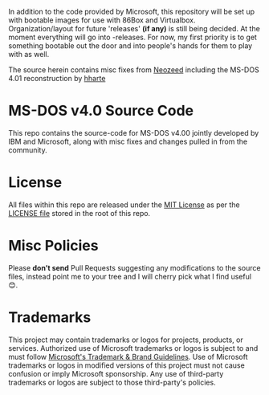 In addition to the code provided by Microsoft, this repository will be set up with bootable images for use with 86Box and Virtualbox. Organization/layout for future 'releases' <b>(if any)</b> is still being decided. At the moment everything will go into -releases. For now, my first priority is to get something bootable out the door and into people's hands for them to play with as well. 

The source herein contains misc fixes from [Neozeed](https://github.com/neozeed/dos400) including the MS-DOS 4.01 reconstruction by [hharte](https://github.com/hharte/MS-DOS/)

# MS-DOS v4.0 Source Code

This repo contains the source-code for MS-DOS v4.00 jointly developed by IBM and Microsoft, along with misc fixes and changes pulled in from the community.

# License

All files within this repo are released under the [MIT License]( https://en.wikipedia.org/wiki/MIT_License) as per the [LICENSE file](https://github.com/Microsoft/MS-DOS/blob/main/LICENSE) stored in the root of this repo.

# Misc Policies

Please **don’t send** Pull Requests suggesting any modifications to the source files, instead point me to your tree and I will cherry pick what I find useful 😊.  

# Trademarks

This project may contain trademarks or logos for projects, products, or services. Authorized use of Microsoft
trademarks or logos is subject to and must follow
[Microsoft's Trademark & Brand Guidelines](https://www.microsoft.com/legal/intellectualproperty/trademarks/usage/general).
Use of Microsoft trademarks or logos in modified versions of this project must not cause confusion or imply Microsoft sponsorship.
Any use of third-party trademarks or logos are subject to those third-party's policies.
